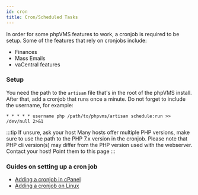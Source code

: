 ```yaml
---
id: cron
title: Cron/Scheduled Tasks
---
```


In order for some phpVMS features to work, a cronjob is required to be setup. Some of the features that rely on cronjobs include:

- Finances
- Mass Emails
- vaCentral features

### Setup

You need the path to the `artisan` file that's in the root of the phpVMS install. After that, add a cronjob that runs once a minute. Do not forget to include the username, for example:

```cron
* * * * * username php /path/to/phpvms/artisan schedule:run >> /dev/null 2>&1
```

:::tip If unsure, ask your host
Many hosts offer multiple PHP versions, make sure to use the path to the PHP 7.x version in the cronjob. Please note that PHP cli version(s) may differ from the PHP version used with the webserver. Contact your host! Point them to this page
:::

### Guides on setting up a cron job

- [Adding a cronjob in cPanel](https://help.fasthosts.co.uk/app/answers/detail/a_id/2198/~/setting-up-cron-jobs-in-cpanel)
- [Adding a cronjob on Linux](https://www.cyberciti.biz/faq/how-do-i-add-jobs-to-cron-under-linux-or-unix-oses/)
